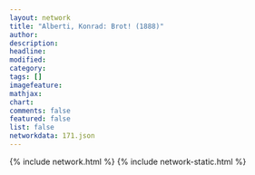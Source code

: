 ```yaml
---
layout: network
title: "Alberti, Konrad: Brot! (1888)"
author:
description:
headline:
modified:
category:
tags: []
imagefeature: 
mathjax: 
chart: 
comments: false
featured: false
list: false
networkdata: 171.json
---
```

{% include network.html %}
{% include network-static.html %}
